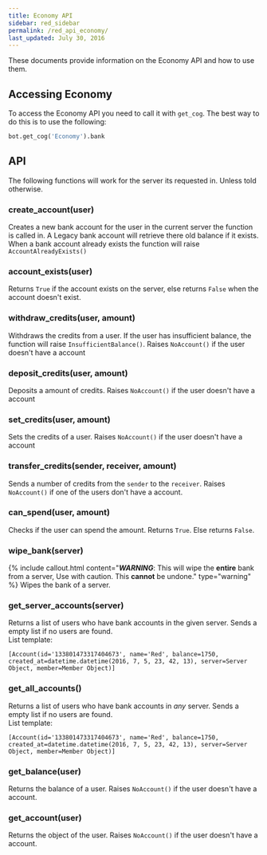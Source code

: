 ```yaml
---
title: Economy API
sidebar: red_sidebar
permalink: /red_api_economy/
last_updated: July 30, 2016
---
```


These documents provide information on the Economy API and how to use them.

## Accessing Economy
To access the Economy API you need to call it with ``get_cog``.
The best way to do this is to use the following:

```Python
bot.get_cog('Economy').bank
```

## API
The following functions will work for the server its requested in. Unless told otherwise.

### create_account(user)
Creates a new bank account for the user in the current server the function is called in.
A Legacy bank account will retrieve there old balance if it exists. When a bank account already exists the function will raise ``AccountAlreadyExists()``

### account_exists(user)
Returns ``True`` if the account exists on the server, else returns ``False`` when the account doesn't exist.

### withdraw_credits(user, amount)
Withdraws the credits from a user. If the user has insufficient balance, the function will raise ``InsufficientBalance()``. Raises ``NoAccount()`` if the user doesn't have a account

### deposit_credits(user, amount)
Deposits a amount of credits. Raises ``NoAccount()`` if the user doesn't have a account

### set_credits(user, amount)
Sets the credits of a user. Raises ``NoAccount()`` if the user doesn't have a account

### transfer_credits(sender, receiver, amount)
Sends a number of credits from the ``sender`` to the ``receiver``.
Raises ``NoAccount()`` if one of the users don't have a account.

### can_spend(user, amount)
Checks if the user can spend the amount. Returns ``True``. Else returns ``False``.

### wipe_bank(server)
{% include callout.html content="***WARNING***: This will wipe the **entire** bank from a server, Use with caution. This **cannot** be undone." type="warning" %}
Wipes the bank of a server.

### get_server_accounts(server)
Returns a list of users who have bank accounts in the given server. Sends a empty list if no users are found.  
List template:

```
[Account(id='133801473317404673', name='Red', balance=1750, created_at=datetime.datetime(2016, 7, 5, 23, 42, 13), server=Server Object, member=Member Object)]
```

### get_all_accounts()
Returns a list of users who have bank accounts in *any* server. Sends a empty list if no users are found.  
List template:

```
[Account(id='133801473317404673', name='Red', balance=1750, created_at=datetime.datetime(2016, 7, 5, 23, 42, 13), server=Server Object, member=Member Object)]
```

### get_balance(user)
Returns the balance of a user. Raises ``NoAccount()`` if the user doesn't have a account.

### get_account(user)
Returns the object of the user. Raises ``NoAccount()`` if the user doesn't have a account.
